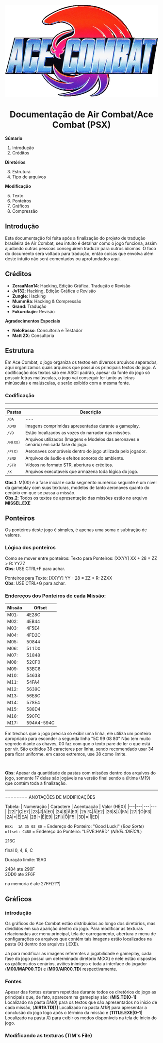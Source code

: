 <div align="center">

![logo](https://github.com/Matizhill/Ace-Combat-PTBR/blob/main/image/logo.png)

# Documentação de Air Combat/Ace Combat (PSX)

</div>

**Súmario**
1. Introdução
2. Créditos

**Diretórios**

3. Estrutura
4. Tipo de arquivos

**Modificação**

5. Texto
6. Ponteiros
7. Gráficos
8. Compressão


## Introdução
Esta documentação foi feita após a finalização do projeto de tradução brasileira de Air Combat,
seu intuito é detalhar como o jogo funciona, assim ajudando outras pessoas conseguirem traduzir para
outros idiomas. O foco do documento será voltado para tradução, então coisas que envolva além deste intuito
não será comentados ou aprofundados aqui.

## Créditos
- **ZeraaMan14**: Hacking, Edição Gráfica, Tradução e Revisão
- **Jv132**: Hacking, Edição Gráfica e Revisão
- **Zungle**: Hacking
- **MummRa**: Hacking & Compressão
- **Grand**: Tradução
- **Fukurokujin**: Revisão

**Agradecimentos Especiais**
- **NeloRosso**: Consultoria e Testador
- **Matt ZX**: Consultoria

## Estrutura

Em Ace Combat, o jogo organiza os textos em diversos arquivos separados, aqui organizamos quais arquivos que possui os principais textos do jogo. A codificação dos textos são em ASCII padrão, apesar da fonte do jogo só possuir letras maiúsculas, o jogo vai conseguir ler tanto as letras minúsculas e maiúsculas, e serão exibido com a mesma fonte.

### Codificação

<hr>

| Pastas | Descrição |
| --- | --- |
| `/DA` | --- |
| `/DMO` | Imagens comprimidas apresentadas durante a gameplay. |
| `/VO` | Estão localizados as vozes do narrador das missões. |
| `/M(XX)` | Arquivos utilizados (Imagens e Modelos das aeronaves e cenário) em cada fase do jogo. |
| `/P(X)` | Aeronaves compráveis dentro do jogo utilizada pelo jogador. |
| `/SND` | Arquivos de áudio e efeitos sonoros do ambiente. |
| `/STR` | Vídeos no formato STR, abertura e créditos. |
| `/X` | Arquivos executaveis que armazena toda lógica do jogo. |

**Obs.1**: M(00) é  a fase inicial e  cada segmento numérico seguinte é um nível da gameplay com suas texturas, modelos de tanto aeronaves quanto do cenário em que se passa a missão.
<br> 
**Obs.2**: Todos os textos de apresentação das missões estão no arquivo __MISSEL.EXE__

## Ponteiros

Os ponteiros deste jogo é simples, é apenas uma soma e subtração de valores.

### Lógica dos ponteiros
Como se mover entre ponteiros:
Texto para Ponteiros:
[XXYY] XX + 28 = ZZ > R: YYZZ
<br>
**Obs**: USE CTRL+F para achar.

Ponteiros para Texto:
[XXYY] YY - 28 = ZZ > R: ZZXX
<br>
**Obs**: USE CTRL+G para achar.

### Endereços dos Ponteiros de cada Missão:

| Missão | Offset |
|---|---|
| M01:| 4E28C|
| M02:| 4EB44|
| M03:| 4F5E4|
| M04:| 4FD2C|
| M05:| 50844|
| M06:| 511D0|
| M07:| 51848|
| M08:| 52CF0|
| M09:| 53BC8|
| M10:| 54638|
| M11:| 54FA4|
| M12:| 5639C|
| M13:| 56E8C|
| M14:| 578E4|
| M15:| 588D4|
| M16:| 590FC|
| M17:| 594A4-594C |

Em trechos que o jogo precisa só exibir uma linha, ele utiliza um ponteiro apropriado para esconder a segunda linha "5C 99 08 80"
Não tem muito segredo diante as chaves, 00 faz com que o texto pare de ler o que está por vir.
São exibidos 38 caracteres por linha, sendo recomendado usar 34 para ficar uniforme.
em casos extremos, use 38 como limite.

<br>

**Obs**: Apesar da quantidade de pastas com missões dentro dos arquivos do jogo, somente 17 delas são jogáveis na versão final sendo a última (M19) que contém toda a finalização.

<hr>
========
ANOTAÇÕES DE MODIFICAÇÕES

Tabela:
| Numeração | Caractere | Acentuação | Valor   (HEX)|
|---|---|---|---|
|22|"|Ç|E7|
|23|#|Á|E0|
|24|$|Ã|E3|
|25|%|Â|E2|
|26|&|Ú|FA|
|27|'|Ó|F3|
|2A|*|Ê|EA|
|2B|+|É|E9|
|2F|/|Õ|F5|
|3D|=|Í|ED|


`HEX:  1A 35 02 80` = Endereço do Ponteiro: "Good Luck!" (_Boa Sorte_)
<br>
`offset: C488` = Endereço do Ponteiro: "LEVE:HARD" (_NÍVEL:DIFÍCIL_)

216C

final 0, 4, 8, C

Duração limite: 15A0

2484 ate 290F<br>
2DD0 ate 2F6F

na memoria é ate 27FF(???) 


## Gráficos

### introdução
Os gráficos do Ace Combat estão distribuidos ao longo dos diretórios, mas divididos em sua aparição dentro do jogo. Para modificar as texturas relacionadas ao: menu principal, tela de carregamento, abertura e menu de configurações os arquivos que contém tais imagens estão localizados na pasta (X) dentro dos arquivos (.EXE).

Já para modificar as imagens referentes a jogabilidade e gameplay, cada fase do jogo possui um determinado diretório M(XX) e nele estão dispostos os gráficos dos cenários, aviões inimigos e toda a interface do jogador (**M00/MAP00.TD**) e (**M00/AIR00.TD**) respectivamente.

### Fontes 

Apesar das fontes estarem repetidas durante todos os diretórios do jogo as principais que, de fato, aparecem na gameplay são: 
(**MIS.TD[0-1]** Localizado na pasta *DM0*) para os textos que são apresentados no início de cada missão, (**AIR19.TD[1]** Localizado na pasta *M19*) para apresentar a conclusão do jogo logo após o término da missão e (**TITLE.EXE[0-1]** Localizado na pasta *X*) para exibir os modos disponíveis na tela de ínicio do jogo.

### Modificando as texturas (TIM's File)
